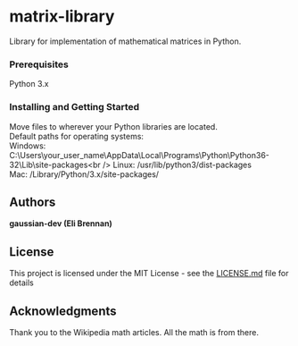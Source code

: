 # matrix-library

Library for implementation of mathematical matrices in Python.

### Prerequisites

Python 3.x


### Installing and Getting Started

Move files to wherever your Python libraries are located.<br />
Default paths for operating systems:<br />
  Windows: C:\Users\your_user_name\AppData\Local\Programs\Python\Python36-32\Lib\site-packages\<br />
  Linux: /usr/lib/python3/dist-packages<br />
  Mac: /Library/Python/3.x/site-packages/<br />

## Authors

**gaussian-dev (Eli Brennan)**

## License

This project is licensed under the MIT License - see the [LICENSE.md](LICENSE.md) file for details

## Acknowledgments

Thank you to the Wikipedia math articles. All the math is from there.
